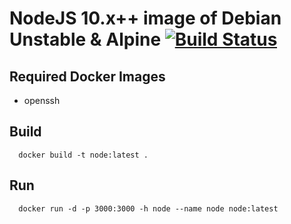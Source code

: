 # NodeJS 10.x++ image of Debian Unstable & Alpine [![Build Status](https://travis-ci.org/3d-pro/node.svg?branch=master)](https://travis-ci.org/3d-pro/node)

## Required Docker Images
- openssh

## Build
```
  docker build -t node:latest .
```
## Run
```
  docker run -d -p 3000:3000 -h node --name node node:latest
```
